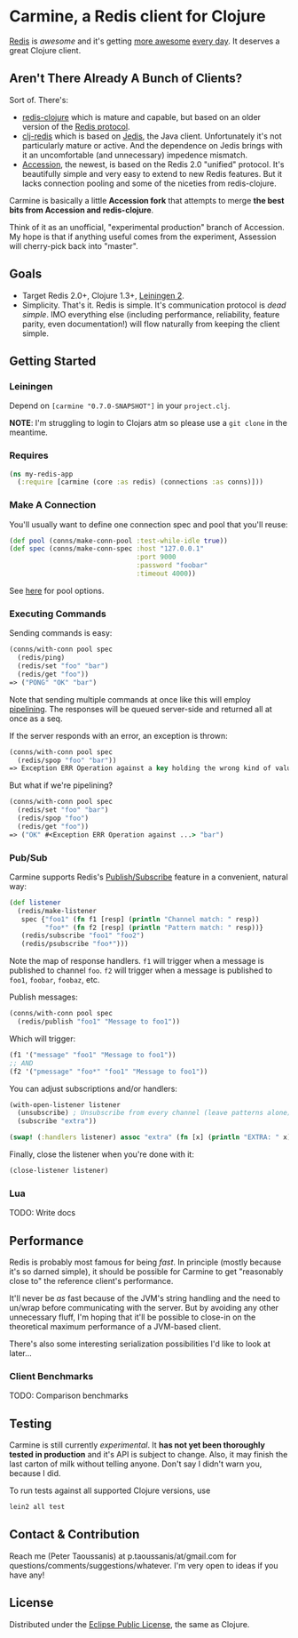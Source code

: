 # Carmine, a Redis client for Clojure

[Redis](http://www.redis.io/) is _awesome_ and it's getting [more awesome](http://www.redis.io/commands/eval) [every day](http://redis.io/topics/cluster-spec). It deserves a great Clojure client.

## Aren't There Already A Bunch of Clients?

Sort of. There's:

 * [redis-clojure](https://github.com/tavisrudd/redis-clojure) which is mature and capable, but based on an older version of the [Redis protocol](http://redis.io/topics/protocol).
 * [clj-redis](https://github.com/mmcgrana/clj-redis) which is based on [Jedis](https://github.com/xetorthio/jedis), the Java client. Unfortunately it's not particularly mature or active. And the dependence on Jedis brings with it an uncomfortable (and unnecessary) impedence mismatch.
 * [Accession](https://github.com/abedra/accession), the newest, is based on the Redis 2.0 "unified" protocol. It's beautifully simple and very easy to extend to new Redis features. But it lacks connection pooling and some of the niceties from redis-clojure.

Carmine is basically a little **Accession fork** that attempts to merge **the best bits from Accession and redis-clojure**.

Think of it as an unofficial, "experimental production" branch of Accession. My hope is that if anything useful comes from the experiment, Assession will cherry-pick back into "master".

## Goals

 * Target Redis 2.0+, Clojure 1.3+, [Leiningen 2](https://github.com/technomancy/leiningen/wiki/Upgrading).
 * Simplicity. That's it. Redis is simple. It's communication protocol is _dead simple_. IMO everything else (including performance, reliability, feature parity, even documentation!) will flow naturally from keeping the client simple.

## Getting Started

### Leiningen

Depend on `[carmine "0.7.0-SNAPSHOT"]` in your `project.clj`.

**NOTE**: I'm struggling to login to Clojars atm so please use a `git clone` in the meantime.

### Requires

```clojure
(ns my-redis-app
  (:require [carmine (core :as redis) (connections :as conns)]))
```

### Make A Connection

You'll usually want to define one connection spec and pool that you'll reuse:

```clojure
(def pool (conns/make-conn-pool :test-while-idle true))
(def spec (conns/make-conn-spec :host "127.0.0.1"
                                :port 9000
                                :password "foobar"
                                :timeout 4000))
```

See [here](http://commons.apache.org/pool/apidocs/org/apache/commons/pool/impl/GenericKeyedObjectPool.html) for pool options.

### Executing Commands

Sending commands is easy:

```clojure
(conns/with-conn pool spec
  (redis/ping)
  (redis/set "foo" "bar")
  (redis/get "foo"))
=> ("PONG" "OK" "bar")
```

Note that sending multiple commands at once like this will employ [pipelining](http://redis.io/topics/pipelining). The responses will be queued server-side and returned all at once as a seq.

If the server responds with an error, an exception is thrown:

```clojure
(conns/with-conn pool spec
  (redis/spop "foo" "bar"))
=> Exception ERR Operation against a key holding the wrong kind of value
```

But what if we're pipelining?

```clojure
(conns/with-conn pool spec
  (redis/set "foo" "bar")
  (redis/spop "foo")
  (redis/get "foo"))
=> ("OK" #<Exception ERR Operation against ...> "bar")
```

### Pub/Sub

Carmine supports Redis's [Publish/Subscribe](http://redis.io/topics/pubsub) feature in a convenient, natural way:

```clojure
(def listener
  (redis/make-listener
   spec {"foo1" (fn f1 [resp] (println "Channel match: " resp))
         "foo*" (fn f2 [resp] (println "Pattern match: " resp))}
   (redis/subscribe "foo1" "foo2")
   (redis/psubscribe "foo*")))
```

Note the map of response handlers. `f1` will trigger when a message is published to channel `foo`. `f2` will trigger when a message is published to `foo1`, `foobar`, `foobaz`, etc.

Publish messages:

```clojure
(conns/with-conn pool spec
  (redis/publish "foo1" "Message to foo1"))
```

Which will trigger:

```clojure
(f1 '("message" "foo1" "Message to foo1"))
;; AND
(f2 '("pmessage" "foo*" "foo1" "Message to foo1"))
```

You can adjust subscriptions and/or handlers:

```clojure
(with-open-listener listener
  (unsubscribe) ; Unsubscribe from every channel (leave patterns alone)
  (subscribe "extra"))

(swap! (:handlers listener) assoc "extra" (fn [x] (println "EXTRA: " x)))
```

Finally, close the listener when you're done with it:

```clojure
(close-listener listener)
```

### Lua

TODO: Write docs

## Performance

Redis is probably most famous for being _fast_. In principle (mostly because it's so darned simple), it should be possible for Carmine to get "reasonably close to" the reference client's performance.

It'll never be _as_ fast because of the JVM's string handling and the need to un/wrap before communicating with the server. But by avoiding any other unnecessary fluff, I'm hoping that it'll be possible to close-in on the theoretical maximum performance of a JVM-based client.

There's also some interesting serialization possibilities I'd like to look at later...

### Client Benchmarks

TODO: Comparison benchmarks

## Testing

Carmine is still currently *experimental*. It **has not yet been thoroughly tested in production** and it's API is subject to change. Also, it may finish the last carton of milk without telling anyone. Don't say I didn't warn you, because I did.

To run tests against all supported Clojure versions, use
```bash
lein2 all test
```

## Contact & Contribution

Reach me (Peter Taoussanis) at p.taoussanis/at/gmail.com for questions/comments/suggestions/whatever. I'm very open to ideas if you have any!

## License

Distributed under the [Eclipse Public License](http://www.eclipse.org/legal/epl-v10.html), the same as Clojure.